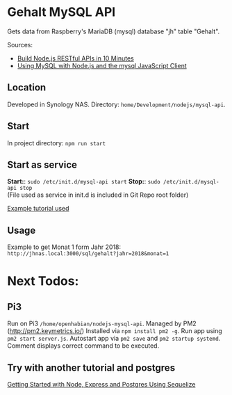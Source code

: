 # Gehalt MySQL API
Gets data from Raspberry's MariaDB (mysql) database "jh" table "Gehalt".

Sources:
+ [Build Node.js RESTful APIs in 10 Minutes](https://www.codementor.io/olatundegaruba/nodejs-restful-apis-in-10-minutes-q0sgsfhbd)
+ [Using MySQL with Node.js and the mysql JavaScript Client](https://www.sitepoint.com/using-node-mysql-javascript-client/)

## Location
Developed in Synology NAS.
Directory: `home/Development/nodejs/mysql-api`.

## Start
In project directory:
`npm run start`

## Start as service
**Start:**: `sudo /etc/init.d/mysql-api start`
**Stop:**: `sudo /etc/init.d/mysql-api stop`  
(File used as service in init.d is included in Git Repo root folder)

[Example tutorial used](https://maker-tutorials.com/node-js-init-script-neustart-reboot-automatisch-starten-linux-raspberry-pi/)

## Usage
Example to get Monat 1 form Jahr 2018:
`http://jhnas.local:3000/sql/gehalt?jahr=2018&monat=1`

# Next Todos: 
## Pi3
Run on Pi3 `/home/openhabian/nodejs-mysql-api`. Managed by PM2 (http://pm2.keymetrics.io/)
Installed via `npm install pm2 -g`.
Run app using `pm2 start server.js`.
Autostart app via `pm2 save` and `pm2 startup systemd`. Comment displays correct command to be executed.


## Try with another tutorial and postgres
[Getting Started with Node, Express and Postgres Using Sequelize](https://scotch.io/tutorials/getting-started-with-node-express-and-postgres-using-sequelize)

